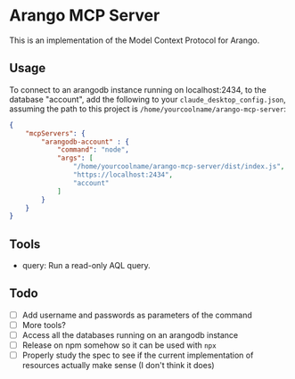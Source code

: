 # Arango MCP Server

This is an implementation of the Model Context Protocol for Arango.

## Usage

To connect to an arangodb instance running on localhost:2434, to the database "account", add the following to your `claude_desktop_config.json`, assuming the path to this project is `/home/yourcoolname/arango-mcp-server`:

```json
{
	"mcpServers": {
		"arangodb-account" : {
			"command": "node",
			"args": [
				"/home/yourcoolname/arango-mcp-server/dist/index.js",
				"https://localhost:2434",
				"account"
			]
		}
	}
}
```

## Tools

- query: Run a read-only AQL query.

## Todo

- [ ] Add username and passwords as parameters of the command
- [ ] More tools?
- [ ] Access all the databases running on an arangodb instance
- [ ] Release on npm somehow so it can be used with `npx`
- [ ] Properly study the spec to see if the current implementation of resources actually make sense (I don't think it does)

